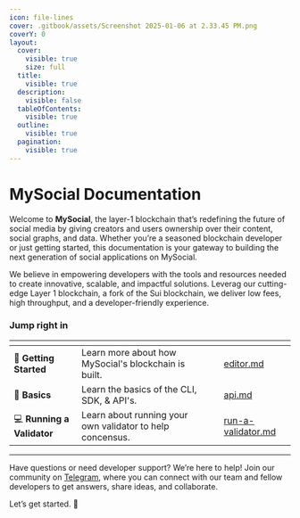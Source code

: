 ```yaml
---
icon: file-lines
cover: .gitbook/assets/Screenshot 2025-01-06 at 2.33.45 PM.png
coverY: 0
layout:
  cover:
    visible: true
    size: full
  title:
    visible: true
  description:
    visible: false
  tableOfContents:
    visible: true
  outline:
    visible: true
  pagination:
    visible: true
---
```


# MySocial Documentation

Welcome to **MySocial**, the layer-1 blockchain that’s redefining the future of social media by giving creators and users ownership over their content, social graphs, and data. Whether you’re a seasoned blockchain developer or just getting started, this documentation is your gateway to building the next generation of social applications on MySocial.

We believe in empowering developers with the tools and resources needed to create innovative, scalable, and impactful solutions. Leverag our cutting-edge Layer 1 blockchain, a fork of the Sui blockchain, we deliver low fees, high throughput, and a developer-friendly experience.

### Jump right in

<table data-view="cards"><thead><tr><th></th><th></th><th data-hidden data-card-cover data-type="files"></th><th data-hidden></th><th data-hidden data-card-target data-type="content-ref"></th></tr></thead><tbody><tr><td><strong>🚀 Getting Started</strong></td><td>Learn more about how MySocial's blockchain is built.</td><td></td><td></td><td><a href="blockchain/editor.md">editor.md</a></td></tr><tr><td>🐣 <strong>Basics</strong></td><td>Learn the basics of the CLI, SDK, &#x26; API's. </td><td></td><td></td><td><a href="blockchain/api.md">api.md</a></td></tr><tr><td>💻 <strong>Running a Validator</strong></td><td>Learn about running your own validator to help concensus.</td><td></td><td></td><td><a href="nodes-and-validators/run-a-validator.md">run-a-validator.md</a></td></tr></tbody></table>

***

Have questions or need developer support? We’re here to help! Join our community on [Telegram](https://t.me/mysocial_chain), where you can connect with our team and fellow developers to get answers, share ideas, and collaborate.

Let’s get started. 🚀
